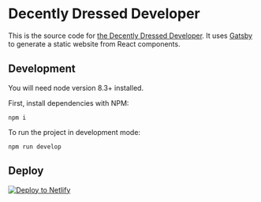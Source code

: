 # Decently Dressed Developer
This is the source code for [the Decently Dressed Developer](https://decentlydresseddeveloper.com).  It uses [Gatsby](https://www.gatsbyjs.org) to generate a static website from React components.

## Development

You will need node version 8.3+ installed.

First, install dependencies with NPM: 
```
npm i
```

To run the project in development mode:
```
npm run develop
```

## Deploy

[![Deploy to Netlify](https://www.netlify.com/img/deploy/button.svg)](https://app.netlify.com/start/deploy?repository=https://github.com/Cowbacca/decently-dressed-developer)
